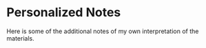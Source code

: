 # Personalized Notes

Here is some of the additional notes of my own interpretation of the materials. 
